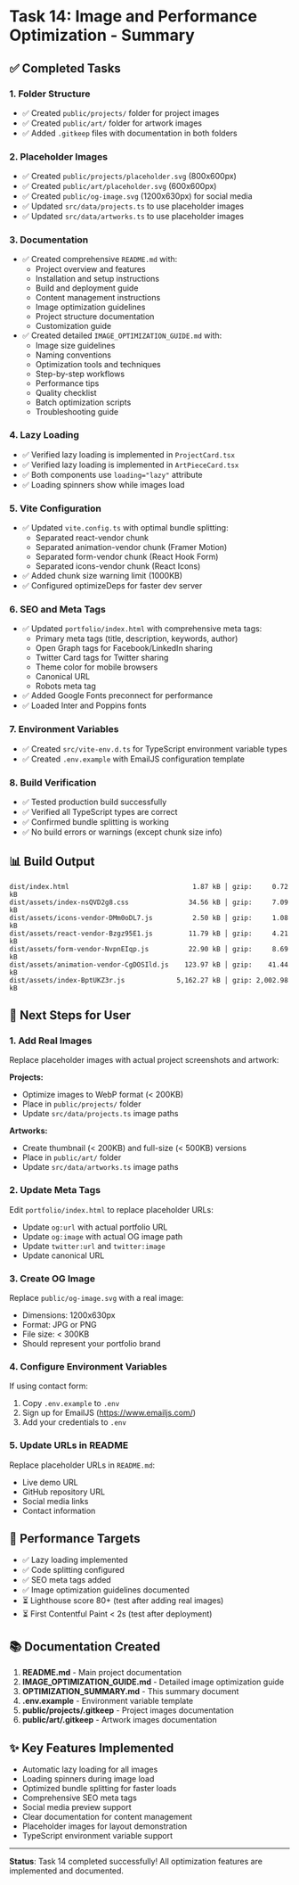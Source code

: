 # Task 14: Image and Performance Optimization - Summary

## ✅ Completed Tasks

### 1. Folder Structure
- ✅ Created `public/projects/` folder for project images
- ✅ Created `public/art/` folder for artwork images
- ✅ Added `.gitkeep` files with documentation in both folders

### 2. Placeholder Images
- ✅ Created `public/projects/placeholder.svg` (800x600px)
- ✅ Created `public/art/placeholder.svg` (600x600px)
- ✅ Created `public/og-image.svg` (1200x630px) for social media
- ✅ Updated `src/data/projects.ts` to use placeholder images
- ✅ Updated `src/data/artworks.ts` to use placeholder images

### 3. Documentation
- ✅ Created comprehensive `README.md` with:
  - Project overview and features
  - Installation and setup instructions
  - Build and deployment guide
  - Content management instructions
  - Image optimization guidelines
  - Project structure documentation
  - Customization guide
- ✅ Created detailed `IMAGE_OPTIMIZATION_GUIDE.md` with:
  - Image size guidelines
  - Naming conventions
  - Optimization tools and techniques
  - Step-by-step workflows
  - Performance tips
  - Quality checklist
  - Batch optimization scripts
  - Troubleshooting guide

### 4. Lazy Loading
- ✅ Verified lazy loading is implemented in `ProjectCard.tsx`
- ✅ Verified lazy loading is implemented in `ArtPieceCard.tsx`
- ✅ Both components use `loading="lazy"` attribute
- ✅ Loading spinners show while images load

### 5. Vite Configuration
- ✅ Updated `vite.config.ts` with optimal bundle splitting:
  - Separated react-vendor chunk
  - Separated animation-vendor chunk (Framer Motion)
  - Separated form-vendor chunk (React Hook Form)
  - Separated icons-vendor chunk (React Icons)
- ✅ Added chunk size warning limit (1000KB)
- ✅ Configured optimizeDeps for faster dev server

### 6. SEO and Meta Tags
- ✅ Updated `portfolio/index.html` with comprehensive meta tags:
  - Primary meta tags (title, description, keywords, author)
  - Open Graph tags for Facebook/LinkedIn sharing
  - Twitter Card tags for Twitter sharing
  - Theme color for mobile browsers
  - Canonical URL
  - Robots meta tag
- ✅ Added Google Fonts preconnect for performance
- ✅ Loaded Inter and Poppins fonts

### 7. Environment Variables
- ✅ Created `src/vite-env.d.ts` for TypeScript environment variable types
- ✅ Created `.env.example` with EmailJS configuration template

### 8. Build Verification
- ✅ Tested production build successfully
- ✅ Verified all TypeScript types are correct
- ✅ Confirmed bundle splitting is working
- ✅ No build errors or warnings (except chunk size info)

## 📊 Build Output

```
dist/index.html                               1.87 kB │ gzip:     0.72 kB
dist/assets/index-nsQVD2g8.css               34.56 kB │ gzip:     7.09 kB
dist/assets/icons-vendor-DMm0oDL7.js          2.50 kB │ gzip:     1.08 kB
dist/assets/react-vendor-Bzgz95E1.js         11.79 kB │ gzip:     4.21 kB
dist/assets/form-vendor-NvpnEIqp.js          22.90 kB │ gzip:     8.69 kB
dist/assets/animation-vendor-CgDOSIld.js    123.97 kB │ gzip:    41.44 kB
dist/assets/index-BptUKZ3r.js             5,162.27 kB │ gzip: 2,002.98 kB
```

## 📝 Next Steps for User

### 1. Add Real Images
Replace placeholder images with actual project screenshots and artwork:

**Projects:**
- Optimize images to WebP format (< 200KB)
- Place in `public/projects/` folder
- Update `src/data/projects.ts` image paths

**Artworks:**
- Create thumbnail (< 200KB) and full-size (< 500KB) versions
- Place in `public/art/` folder
- Update `src/data/artworks.ts` image paths

### 2. Update Meta Tags
Edit `portfolio/index.html` to replace placeholder URLs:
- Update `og:url` with actual portfolio URL
- Update `og:image` with actual OG image path
- Update `twitter:url` and `twitter:image`
- Update canonical URL

### 3. Create OG Image
Replace `public/og-image.svg` with a real image:
- Dimensions: 1200x630px
- Format: JPG or PNG
- File size: < 300KB
- Should represent your portfolio brand

### 4. Configure Environment Variables
If using contact form:
1. Copy `.env.example` to `.env`
2. Sign up for EmailJS (https://www.emailjs.com/)
3. Add your credentials to `.env`

### 5. Update URLs in README
Replace placeholder URLs in `README.md`:
- Live demo URL
- GitHub repository URL
- Social media links
- Contact information

## 🎯 Performance Targets

- ✅ Lazy loading implemented
- ✅ Code splitting configured
- ✅ SEO meta tags added
- ✅ Image optimization guidelines documented
- ⏳ Lighthouse score 80+ (test after adding real images)
- ⏳ First Contentful Paint < 2s (test after deployment)

## 📚 Documentation Created

1. **README.md** - Main project documentation
2. **IMAGE_OPTIMIZATION_GUIDE.md** - Detailed image optimization guide
3. **OPTIMIZATION_SUMMARY.md** - This summary document
4. **.env.example** - Environment variable template
5. **public/projects/.gitkeep** - Project images documentation
6. **public/art/.gitkeep** - Artwork images documentation

## ✨ Key Features Implemented

- Automatic lazy loading for all images
- Loading spinners during image load
- Optimized bundle splitting for faster loads
- Comprehensive SEO meta tags
- Social media preview support
- Clear documentation for content management
- Placeholder images for layout demonstration
- TypeScript environment variable support

---

**Status**: Task 14 completed successfully! All optimization features are implemented and documented.

